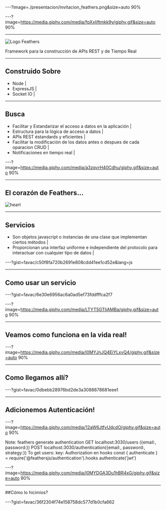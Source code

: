 ---?image=./presentacion/invitacion_feathers.png&size=auto 90%

---?image=https://media.giphy.com/media/fpXxIjftmkk9y/giphy.gif&size=auto 90%

---

![Logo Feathers](https://feathersjs.com/img/feathers-logo-wide.png)

Framework para la construcción de APIs REST y de Tiempo Real

---

## Construido Sobre

- Node      |
- ExpressJS |
- Socket IO |

---

## Busca

- Facilitar y Estandarizar el acceso a datos en la aplicación | 
- Estructura para la lógica de acceso a datos |
- APIs REST éstandards y eficientes |
- Facilitar la modificación de los datos antes o despues de cada oparacion CRUD |
- Notificaciones en tiempo real |

---?image=https://media.giphy.com/media/a3zqvrH40Cdhu/giphy.gif&size=auto 90%

--- 
## El corazón de Feathers...
![heart](https://media.giphy.com/media/bErElGdAHUmoE/giphy.gif)

---

## Servicios
- Son objetos javascript o instancias de una clase que implementan ciertos métodos |
- Proporcionan una interfaz uniforme e independiente del protocolo para interactuar con cualquier tipo de datos |

---?gist=favac/c50f8fa720b2691e808cdd41ee1cd52e&lang=js

---
## Como usar un servicio

---?gist=favac/6e30e6956ac6a0ad5ef73fddfffca2f7

---?image=https://media.giphy.com/media/LTYT5GTIiAMBa/giphy.gif&size=auto 90%

---

## Veamos como funciona en la vida real!

---?image=https://media.giphy.com/media/l0MYJnJQ4EiYLxvQ4/giphy.gif&size=auto 90%

---
## Como llegamos allí?

---?gist=favac/0dbebb28976bd2de3a3088878681eee1

--- 

## Adicionemos Autenticación!


---?image=https://media.giphy.com/media/12aW6JtfvUdcdO/giphy.gif&size=auto 90%

Note: 
feathers generate authentication
GET localhost:3030/users ({email:, password:})
POST localhost:3030/authentication({email:, password:, strategy:})
To get users: key: Authorization
en hooks
const { authenticate } = require('@feathersjs/authentication').hooks
authenticate('jwt')

---?image=https://media.giphy.com/media/l0MYDGA3Du1hBR4xG/giphy.gif&size=auto 90%

---

##Cómo lo hicimios?

---?gist=favac/36f2304f74e158758dc577d1b0cfa662
